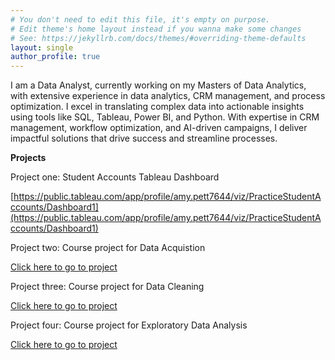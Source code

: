 ```yaml
---
# You don't need to edit this file, it's empty on purpose.
# Edit theme's home layout instead if you wanna make some changes
# See: https://jekyllrb.com/docs/themes/#overriding-theme-defaults
layout: single
author_profile: true
---
```


I am a Data Analyst, currently working on my Masters of Data Analytics, with extensive experience in data analytics, CRM management, and process optimization.  I excel in translating complex data into actionable insights using tools like SQL, Tableau, Power BI, and Python. With expertise in CRM management, workflow optimization, and AI-driven campaigns, I deliver impactful solutions that drive success and streamline processes.  

**Projects**

Project one: Student Accounts Tableau Dashboard

[https://public.tableau.com/app/profile/amy.pett7644/viz/PracticeStudentAccounts/Dashboard1](https://public.tableau.com/app/profile/amy.pett7644/viz/PracticeStudentAccounts/Dashboard1)

Project two: Course project for Data Acquistion

[Click here to go to project](_posts/2025-02-06-D205.markdown)

Project three: Course project for Data Cleaning

[Click here to go to project](_posts/2025-04-03-D206.markdown)

Project four: Course project for Exploratory Data Analysis

[Click here to go to project](_posts/2025-04-03-D207.markdown)

